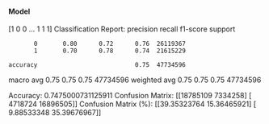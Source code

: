 #### Model
[1 0 0 ... 1 1 1]
Classification Report:
              precision    recall  f1-score   support

           0       0.80      0.72      0.76  26119367
           1       0.70      0.78      0.74  21615229

    accuracy                           0.75  47734596
   macro avg       0.75      0.75      0.75  47734596
weighted avg       0.75      0.75      0.75  47734596

Accuracy: 0.7475000731125911
Confusion Matrix:
[[18785109  7334258]
 [ 4718724 16896505]]
Confusion Matrix (%):
[[39.35323764 15.36465921]
 [ 9.88533348 35.39676967]]
